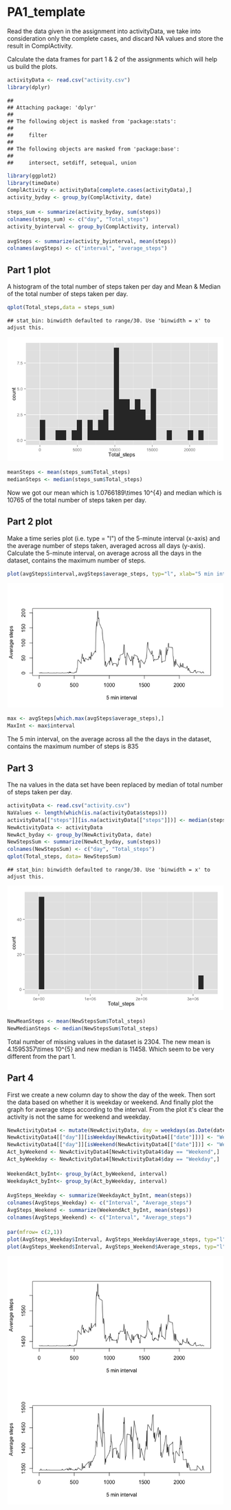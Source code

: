 # PA1_template
Read the data given in the assignment into activityData, we take into consideration only the complete cases, and discard NA values and store the result in ComplActivity.

Calculate the data frames for part 1 & 2 of the assignments which will help us build the plots.


```r
activityData <- read.csv("activity.csv")
library(dplyr)
```

```
## 
## Attaching package: 'dplyr'
## 
## The following object is masked from 'package:stats':
## 
##     filter
## 
## The following objects are masked from 'package:base':
## 
##     intersect, setdiff, setequal, union
```

```r
library(ggplot2)
library(timeDate)
ComplActivity <- activityData[complete.cases(activityData),]
activity_byday <- group_by(ComplActivity, date)

steps_sum <- summarize(activity_byday, sum(steps))
colnames(steps_sum) <- c("day", "Total_steps")
activity_byinterval <- group_by(ComplActivity, interval)

avgSteps <- summarize(activity_byinterval, mean(steps))
colnames(avgSteps) <- c("interval", "average_steps")
```
## Part 1 plot

A histogram of the total number of steps taken per day and Mean & Median of the total number of steps taken per day.


```r
qplot(Total_steps,data = steps_sum)
```

```
## stat_bin: binwidth defaulted to range/30. Use 'binwidth = x' to adjust this.
```

![](PA1_template_files/figure-html/histogramPlot-1.png) 

```r
meanSteps <- mean(steps_sum$Total_steps)
medianSteps <- median(steps_sum$Total_steps)
```

Now we got our mean which is 1.0766189\times 10^{4} and median which is 10765 of the total number of steps taken per day.

## Part 2 plot

Make a time series plot (i.e. type = "l") of the 5-minute interval (x-axis) and the average number of steps taken, averaged across all days (y-axis).
Calculate the  5-minute interval, on average across all the days in the dataset, contains the maximum number of steps.



```r
plot(avgSteps$interval,avgSteps$average_steps, typ="l", xlab="5 min interval", ylab = "Average steps")
```

![](PA1_template_files/figure-html/timePlot-1.png) 

```r
max <- avgSteps[which.max(avgSteps$average_steps),]
MaxInt <- max$interval
```

The 5 min interval, on the average across all the the days in the dataset, contains the maximum number of steps is 835

## Part 3 
The na values in the data set have been replaced by median of total number of steps taken per day. 


```r
activityData <- read.csv("activity.csv")
NaValues <- length(which(is.na(activityData$steps)))
activityData[["steps"]][is.na(activityData[["steps"]])] <- median(steps_sum$Total_steps)
NewActivityData <- activityData
NewAct_byday <- group_by(NewActivityData, date)
NewStepsSum <- summarize(NewAct_byday, sum(steps))
colnames(NewStepsSum) <- c("day", "Total_steps")
qplot(Total_steps, data= NewStepsSum)
```

```
## stat_bin: binwidth defaulted to range/30. Use 'binwidth = x' to adjust this.
```

![](PA1_template_files/figure-html/part3-1.png) 

```r
NewMeanSteps <- mean(NewStepsSum$Total_steps)
NewMedianSteps <- median(NewStepsSum$Total_steps)
```

Total number of missing values in the dataset is 2304. The new mean is 4.1595357\times 10^{5} and new median is 11458. Which seem to be very different from the part 1.

## Part 4
First we create a new column day to show the day of the week. Then sort the data based on whether it
is weekday or weekend. And finally plot the graph for average steps according to the interval. From the plot it's clear the activity is not the same for weekend and weekday.


```r
NewActivityData4 <- mutate(NewActivityData, day = weekdays(as.Date(date))) 
NewActivityData4[["day"]][isWeekday(NewActivityData4[["date"]])] <- "Weekday"
NewActivityData4[["day"]][isWeekend(NewActivityData4[["date"]])] <- "Weekend"
Act_byWeekend <- NewActivityData4[NewActivityData4$day == "Weekend",]
Act_byWeekday <- NewActivityData4[NewActivityData4$day == "Weekday",]

WeekendAct_byInt<- group_by(Act_byWeekend, interval)
WeekdayAct_byInt<- group_by(Act_byWeekday, interval)

AvgSteps_Weekday <- summarize(WeekdayAct_byInt, mean(steps))
colnames(AvgSteps_Weekday) <- c("Interval", "Average_steps")
AvgSteps_Weekend <- summarize(WeekendAct_byInt, mean(steps))
colnames(AvgSteps_Weekend) <- c("Interval", "Average_steps")

par(mfrow= c(2,1))
plot(AvgSteps_Weekday$Interval, AvgSteps_Weekday$Average_steps, typ="l", xlab="5 min interval", ylab = "Average steps")
plot(AvgSteps_Weekend$Interval, AvgSteps_Weekend$Average_steps, typ="l", xlab="5 min interval", ylab = "Average steps")
```

![](PA1_template_files/figure-html/part4-1.png) 




